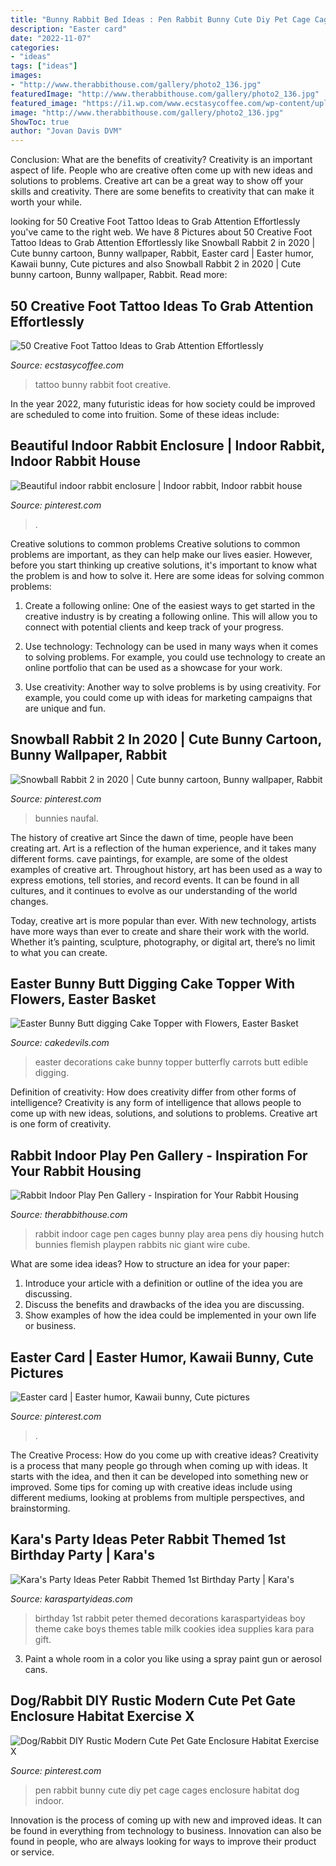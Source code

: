 ```yaml
---
title: "Bunny Rabbit Bed Ideas : Pen Rabbit Bunny Cute Diy Pet Cage Cages Enclosure Habitat Dog Indoor"
description: "Easter card"
date: "2022-11-07"
categories:
- "ideas"
tags: ["ideas"]
images:
- "http://www.therabbithouse.com/gallery/photo2_136.jpg"
featuredImage: "http://www.therabbithouse.com/gallery/photo2_136.jpg"
featured_image: "https://i1.wp.com/www.ecstasycoffee.com/wp-content/uploads/2017/03/tattoo-animal-animaltattoo-bunny-bunnytattoo-rabbit-cutetattoo-foottattoo-inkedgirls-girl-fashion.jpg?resize=750%2C832"
image: "http://www.therabbithouse.com/gallery/photo2_136.jpg"
ShowToc: true
author: "Jovan Davis DVM"
---
```



Conclusion: What are the benefits of creativity?
Creativity is an important aspect of life. People who are creative often come up with new ideas and solutions to problems. Creative art can be a great way to show off your skills and creativity. There are some benefits to creativity that can make it worth your while.

	

		
looking for 50 Creative Foot Tattoo Ideas to Grab Attention Effortlessly you've came to the right web. We have 8 Pictures about 50 Creative Foot Tattoo Ideas to Grab Attention Effortlessly like Snowball Rabbit 2 in 2020 | Cute bunny cartoon, Bunny wallpaper, Rabbit, Easter card | Easter humor, Kawaii bunny, Cute pictures and also Snowball Rabbit 2 in 2020 | Cute bunny cartoon, Bunny wallpaper, Rabbit. Read more:
		
    
## 50 Creative Foot Tattoo Ideas To Grab Attention Effortlessly

<img loading=lazy src="https://i1.wp.com/www.ecstasycoffee.com/wp-content/uploads/2017/03/tattoo-animal-animaltattoo-bunny-bunnytattoo-rabbit-cutetattoo-foottattoo-inkedgirls-girl-fashion.jpg?resize=750%2C832" onerror="this.onerror=null;this.src='https://tse4.mm.bing.net/th?id=OIP.OXnpX-x2BEkFxsIgmem3KQHaIN&amp;pid=15.1';" alt="50 Creative Foot Tattoo Ideas to Grab Attention Effortlessly">

_Source: ecstasycoffee.com_

>tattoo bunny rabbit foot creative. 

	

In the year 2022, many futuristic ideas for how society could be improved are scheduled to come into fruition. Some of these ideas include: 

    
## Beautiful Indoor Rabbit Enclosure | Indoor Rabbit, Indoor Rabbit House

<img loading=lazy src="https://i.pinimg.com/736x/48/81/32/4881322de9746ed284c75df11493ad54.jpg" onerror="this.onerror=null;this.src='https://tse2.mm.bing.net/th?id=OIP.Gkkubi0qFIVHepmbRke5xwHaFj&amp;pid=15.1';" alt="Beautiful indoor rabbit enclosure | Indoor rabbit, Indoor rabbit house">

_Source: pinterest.com_

>. 

	

Creative solutions to common problems
Creative solutions to common problems are important, as they can help make our lives easier. However, before you start thinking up creative solutions, it's important to know what the problem is and how to solve it. Here are some ideas for solving common problems:
1. Create a following online: One of the easiest ways to get started in the creative industry is by creating a following online. This will allow you to connect with potential clients and keep track of your progress.

2. Use technology: Technology can be used in many ways when it comes to solving problems. For example, you could use technology to create an online portfolio that can be used as a showcase for your work.

3. Use creativity: Another way to solve problems is by using creativity. For example, you could come up with ideas for marketing campaigns that are unique and fun.

    
## Snowball Rabbit 2 In 2020 | Cute Bunny Cartoon, Bunny Wallpaper, Rabbit

<img loading=lazy src="https://i.pinimg.com/736x/49/bd/d1/49bdd1f230df99e90b84dda2ce137321.jpg" onerror="this.onerror=null;this.src='https://tse1.mm.bing.net/th?id=OIP.1bWkVMp3q1uTDigmZAwdEAHaHa&amp;pid=15.1';" alt="Snowball Rabbit 2 in 2020 | Cute bunny cartoon, Bunny wallpaper, Rabbit">

_Source: pinterest.com_

>bunnies naufal. 

	

The history of creative art
Since the dawn of time, people have been creating art. Art is a reflection of the human experience, and it takes many different forms. cave paintings, for example, are some of the oldest examples of creative art.
Throughout history, art has been used as a way to express emotions, tell stories, and record events. It can be found in all cultures, and it continues to evolve as our understanding of the world changes.

 Today, creative art is more popular than ever. With new technology, artists have more ways than ever to create and share their work with the world. Whether it’s painting, sculpture, photography, or digital art, there’s no limit to what you can create.

    
## Easter Bunny Butt Digging Cake Topper With Flowers, Easter Basket

<img loading=lazy src="http://www.cakedevils.com/uploads/1/0/9/0/10905695/s275947749466006588_p3788_i5_w640.jpeg" onerror="this.onerror=null;this.src='https://tse1.mm.bing.net/th?id=OIP.Akd0uqVnpdRWQdbykBVLNQHaIa&amp;pid=15.1';" alt="Easter Bunny Butt digging Cake Topper with Flowers, Easter Basket">

_Source: cakedevils.com_

>easter decorations cake bunny topper butterfly carrots butt edible digging. 

	

Definition of creativity: How does creativity differ from other forms of intelligence?
Creativity is any form of intelligence that allows people to come up with new ideas, solutions, and solutions to problems. Creative art is one form of creativity.

    
## Rabbit Indoor Play Pen Gallery - Inspiration For Your Rabbit Housing

<img loading=lazy src="http://www.therabbithouse.com/gallery/photo2_136.jpg" onerror="this.onerror=null;this.src='https://tse4.mm.bing.net/th?id=OIP.s6x79livbLVBaTwjxRH_rAHaFj&amp;pid=15.1';" alt="Rabbit Indoor Play Pen Gallery - Inspiration for Your Rabbit Housing">

_Source: therabbithouse.com_

>rabbit indoor cage pen cages bunny play area pens diy housing hutch bunnies flemish playpen rabbits nic giant wire cube. 

	

What are some idea ideas?
How to structure an idea for your paper:
1) Introduce your article with a definition or outline of the idea you are discussing.
2) Discuss the benefits and drawbacks of the idea you are discussing.
3) Show examples of how the idea could be implemented in your own life or business.

    
## Easter Card | Easter Humor, Kawaii Bunny, Cute Pictures

<img loading=lazy src="https://i.pinimg.com/736x/cb/e8/68/cbe868152ac7fca5f18666163aa292a9--easter-card-cute-pics.jpg" onerror="this.onerror=null;this.src='https://tse2.mm.bing.net/th?id=OIP.ppiQviiXl_faX3Zr8SdCkgHaJ6&amp;pid=15.1';" alt="Easter card | Easter humor, Kawaii bunny, Cute pictures">

_Source: pinterest.com_

>. 

	

The Creative Process: How do you come up with creative ideas?
Creativity is a process that many people go through when coming up with ideas. It starts with the idea, and then it can be developed into something new or improved. Some tips for coming up with creative ideas include using different mediums, looking at problems from multiple perspectives, and brainstorming.

    
## Kara&#039;s Party Ideas Peter Rabbit Themed 1st Birthday Party | Kara&#039;s

<img loading=lazy src="http://karaspartyideas.com/wp-content/uploads/2013/06/bday27_600x863.jpg" onerror="this.onerror=null;this.src='https://tse3.mm.bing.net/th?id=OIP.JkdTlERBT0ddSsoIeC1EXgHaKp&amp;pid=15.1';" alt="Kara&#039;s Party Ideas Peter Rabbit Themed 1st Birthday Party | Kara&#039;s">

_Source: karaspartyideas.com_

>birthday 1st rabbit peter themed decorations karaspartyideas boy theme cake boys themes table milk cookies idea supplies kara para gift. 

	

3. Paint a whole room in a color you like using a spray paint gun or aerosol cans.

    
## Dog/Rabbit DIY Rustic Modern Cute Pet Gate Enclosure Habitat Exercise X

<img loading=lazy src="https://i.pinimg.com/736x/ba/38/b5/ba38b549eab913cfb25e4203e6539537.jpg" onerror="this.onerror=null;this.src='https://tse4.mm.bing.net/th?id=OIP.Dnn5x_6UzZWAY4-p0akHtQHaLU&amp;pid=15.1';" alt="Dog/Rabbit DIY Rustic Modern Cute Pet Gate Enclosure Habitat Exercise X">

_Source: pinterest.com_

>pen rabbit bunny cute diy pet cage cages enclosure habitat dog indoor. 

	

Innovation is the process of coming up with new and improved ideas. It can be found in everything from technology to business. Innovation can also be found in people, who are always looking for ways to improve their product or service.

